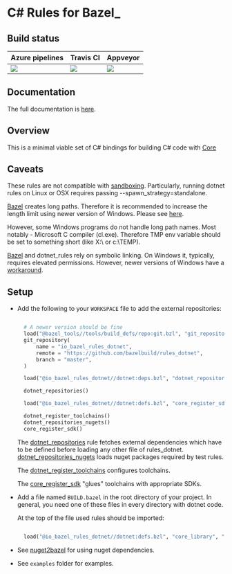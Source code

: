 C# Rules for Bazel_
===================


Build status
------------

  | Azure pipelines | Travis CI     | Appveyor        |
  | --------------- | ------------- | --------------- |
  | [![](https://dev.azure.com/tomaszstrejczek/rules_dotnet/_apis/build/status/tomaszstrejczek.rules_dotnet?branchName=master)](https://dev.azure.com/tomaszstrejczek/rules_dotnet/_build)    | [![](https://api.travis-ci.org/bazelbuild/rules_dotnet.svg?branch=master)](https://travis-ci.org/bazelbuild/rules_dotnet) | [![](https://ci.appveyor.com/api/projects/status/obpncs8e7wab1yty/branch/master)](https://ci.appveyor.com/project/tomek1909/rules-dotnet/branch/master) |


Documentation
-------------

The full documentation is [here](https://tomaszstrejczek.github.io/rules_dotnet/).


Overview
--------

This is a minimal viable set of C# bindings for building C# code with
[Core](https://en.wikipedia.org/wiki/.NET_Core)

Caveats
-------

These rules are not compatible with [sandboxing](https://bazel.build/designs/2016/06/02/sandboxing.html). Particularly, running dotnet rules 
on Linux or OSX requires passing --spawn_strategy=standalone.

[Bazel](https://bazel.build/) creates long paths. Therefore it is recommended to increase the length limit 
using newer version of Windows. Please see 
[here](https://docs.microsoft.com/en-us/windows/desktop/fileio/naming-a-file#maximum-path-length-limitation).

However, some Windows programs do not handle long path names. Most notably - Microsoft 
C compiler (cl.exe). Therefore TMP env variable should be set to something 
short (like X:\\ or c:\\TEMP). 

[Bazel](https://bazel.build/) and dotnet_rules rely on symbolic linking. On Windows it, typically, requires 
elevated permissions. However, newer versions of Windows have a [workaround](https://blogs.windows.com/buildingapps/2016/12/02/symlinks-windows-10/#IJuxPHWEkSSRqC7w.97).

Setup
-----

* Add the following to your `WORKSPACE` file to add the external repositories:

  ```python

    # A newer version should be fine
    load("@bazel_tools//tools/build_defs/repo:git.bzl", "git_repository")
    git_repository(
        name = "io_bazel_rules_dotnet",
        remote = "https://github.com/bazelbuild/rules_dotnet",
        branch = "master",
    )

    load("@io_bazel_rules_dotnet//dotnet:deps.bzl", "dotnet_repositories")

    dotnet_repositories()

    load("@io_bazel_rules_dotnet//dotnet:defs.bzl", "core_register_sdk", "dotnet_register_toolchains", "dotnet_repositories_nugets")

    dotnet_register_toolchains()
    dotnet_repositories_nugets()
    core_register_sdk()
  ```

  The [dotnet_repositories](api.md#dotnet_repositories) rule fetches external dependencies which have to be defined before loading any other file of rules_dotnet. [dotnet_repositories_nugets](api.md#dotnet_repositories_nugets) loads nuget packages 
  required by test rules.

  The [dotnet_register_toolchains](api.md#dotnet_register_toolchains) configures toolchains.

  The [core_register_sdk](api.md#core_register_sdk) "glues" toolchains with 
  appropriate SDKs.

* Add a file named ``BUILD.bazel`` in the root directory of your project. In general, you need one of these files in every directory with dotnet code.

  At the top of the file used rules should be imported:

  ```python

    load("@io_bazel_rules_dotnet//dotnet:defs.bzl", "core_library", "core_binary")
  ```

* See [nuget2bazel](docs/nuget2bazel.md) for using nuget dependencies.

* See ``examples`` folder for examples.

